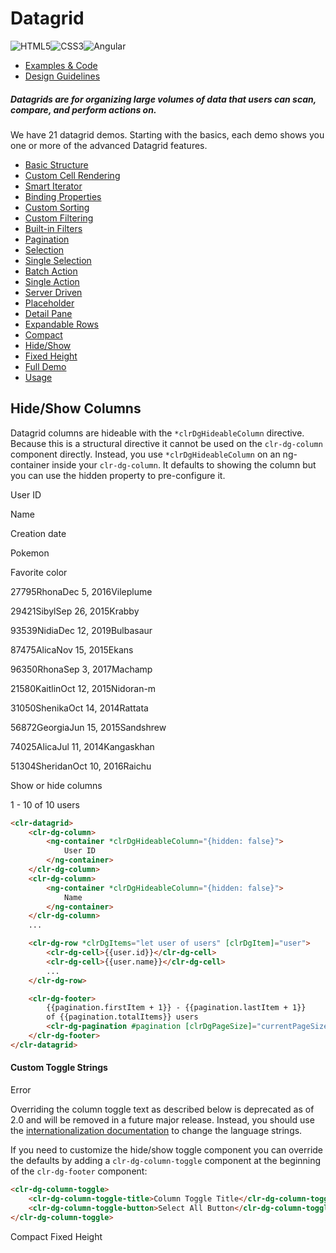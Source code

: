 # Datagrid

![HTML5](assets/images/bugs/badge_html5.svg 'HTML5')![CSS3](assets/images/bugs/badge_css3.svg 'CSS3')![Angular](assets/images/bugs/badge_ng.svg 'Angular')

* [Examples & Code](/documentation/datagrid#top)
* [Design Guidelines](/documentation/datagrid#guidelines)

##### Datagrids are for organizing large volumes of data that users can scan, compare, and perform actions on.

We have 21 datagrid demos. Starting with the basics, each demo shows you one or more of the advanced Datagrid features.

* [Basic Structure](/documentation/datagrid/structure)
* [Custom Cell Rendering](/documentation/datagrid/custom-rendering)
* [Smart Iterator](/documentation/datagrid/smart-iterator)
* [Binding Properties](/documentation/datagrid/binding-properties)
* [Custom Sorting](/documentation/datagrid/custom-sorting)
* [Custom Filtering](/documentation/datagrid/custom-filtering)
* [Built-in Filters](/documentation/datagrid/built-in-filters)
* [Pagination](/documentation/datagrid/pagination)
* [Selection](/documentation/datagrid/selection)
* [Single Selection](/documentation/datagrid/selection-single)
* [Batch Action](/documentation/datagrid/batch-action)
* [Single Action](/documentation/datagrid/single-action)
* [Server Driven](/documentation/datagrid/server-driven)
* [Placeholder](/documentation/datagrid/placeholder)
* [Detail Pane](/documentation/datagrid/detail-pane)
* [Expandable Rows](/documentation/datagrid/expandable-rows)
* [Compact](/documentation/datagrid/compact)
* [Hide/Show](/documentation/datagrid/hide-show)
* [Fixed Height](/documentation/datagrid/fixed-height)
* [Full Demo](/documentation/datagrid/full)
* [Usage](/documentation/datagrid/usage)

## Hide/Show Columns

Datagrid columns are hideable with the `*clrDgHideableColumn` directive. Because this is a structural directive it cannot be used on the `clr-dg-column` component directly. Instead, you use `*clrDgHideableColumn` on an ng-container inside your `clr-dg-column`. It defaults to showing the column but you can use the hidden property to pre-configure it.

User ID

Name

Creation date

Pokemon

Favorite color

27795RhonaDec 5, 2016Vileplume

29421SibylSep 26, 2015Krabby

93539NidiaDec 12, 2019Bulbasaur

87475AlicaNov 15, 2015Ekans

96350RhonaSep 3, 2017Machamp

21580KaitlinOct 12, 2015Nidoran-m

31050ShenikaOct 14, 2014Rattata

56872GeorgiaJun 15, 2015Sandshrew

74025AlicaJul 11, 2014Kangaskhan

51304SheridanOct 10, 2016Raichu

Show or hide columns

1 - 10 of 10 users

```html
<clr-datagrid>
    <clr-dg-column>
        <ng-container *clrDgHideableColumn="{hidden: false}">
            User ID
        </ng-container>
    </clr-dg-column>
    <clr-dg-column>
        <ng-container *clrDgHideableColumn="{hidden: false}">
            Name
        </ng-container>
    </clr-dg-column>
    ...

    <clr-dg-row *clrDgItems="let user of users" [clrDgItem]="user">
        <clr-dg-cell>{{user.id}}</clr-dg-cell>
        <clr-dg-cell>{{user.name}}</clr-dg-cell>
        ...
    </clr-dg-row>

    <clr-dg-footer>
        {{pagination.firstItem + 1}} - {{pagination.lastItem + 1}}
        of {{pagination.totalItems}} users
        <clr-dg-pagination #pagination [clrDgPageSize]="currentPageSize"></clr-dg-pagination>
    </clr-dg-footer>
</clr-datagrid>
```

#### Custom Toggle Strings

Error

Overriding the column toggle text as described below is deprecated as of 2.0 and will be removed in a future major release. Instead, you should use the [internationalization documentation](/documentation/internationalization) to change the language strings.

If you need to customize the hide/show toggle component you can override the defaults by adding a `clr-dg-column-toggle` component at the beginning of the `clr-dg-footer` component:

```html
<clr-dg-column-toggle>
    <clr-dg-column-toggle-title>Column Toggle Title</clr-dg-column-toggle-title>
    <clr-dg-column-toggle-button>Select All Button</clr-dg-column-toggle-button>
</clr-dg-column-toggle>
```

Compact Fixed Height
